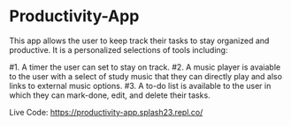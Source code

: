 # Productivity-App
This app allows the user to keep track their tasks to stay organized 
and productive. It is a personalized selections of tools including:

#1. A timer the user can set to stay on track. 
#2. A music player is avaiable to the user with a select of study music that they can 
directly play and also links to external music options.
#3. A to-do list is available to the user in which they can mark-done, edit, and delete
their tasks.

Live Code: https://productivity-app.splash23.repl.co/
